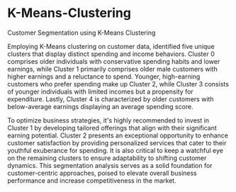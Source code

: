 # K-Means-Clustering
Customer Segmentation using K-Means Clustering

Employing K-Means clustering on customer data, identified five unique clusters that display distinct spending and income behaviors. Cluster 0 comprises older individuals with conservative spending habits and lower earnings, while Cluster 1 primarily comprises older male customers with higher earnings and a reluctance to spend. Younger, high-earning customers who prefer spending make up Cluster 2, while Cluster 3 consists of younger individuals with limited incomes but a propensity for expenditure. Lastly, Cluster 4 is characterized by older customers with below-average earnings displaying an average spending score.

To optimize business strategies, it's highly recommended to invest in Cluster 1 by developing tailored offerings that align with their significant earning potential. Cluster 2 presents an exceptional opportunity to enhance customer satisfaction by providing personalized services that cater to their youthful exuberance for spending. It is also critical to keep a watchful eye on the remaining clusters to ensure adaptability to shifting customer dynamics. This segmentation analysis serves as a solid foundation for customer-centric approaches, poised to elevate overall business performance and increase competitiveness in the market.
